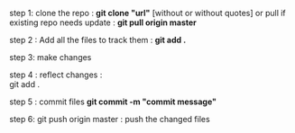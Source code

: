 step 1: clone the repo : <b>git clone "url"</b>   [without or without quotes]
      or 
        pull if existing repo needs update : <b> git pull origin master </b> 
        
step 2 : Add all the files to track them : <b>git add . </b>

step 3: make changes

step 4 : reflect changes :<br> git add .</br>

step 5 : commit files <b>git commit -m "commit message"   </b>

step 6: git push origin master : push the changed files 
